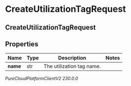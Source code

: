 # CreateUtilizationTagRequest

## CreateUtilizationTagRequest

## Properties

|Name | Type | Description | Notes|
|------------ | ------------- | ------------- | -------------|
| **name** | str | The utilization tag name. | |



_PureCloudPlatformClientV2 230.0.0_
